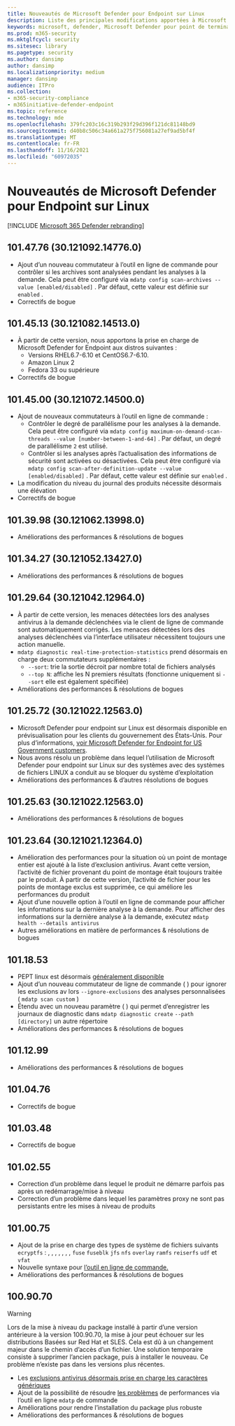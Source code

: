 ```yaml
---
title: Nouveautés de Microsoft Defender pour Endpoint sur Linux
description: Liste des principales modifications apportées à Microsoft Defender pour Endpoint sur Linux.
keywords: microsoft, defender, Microsoft Defender pour point de terminaison, linux, whatsnew, release
ms.prod: m365-security
ms.mktglfcycl: security
ms.sitesec: library
ms.pagetype: security
ms.author: dansimp
author: dansimp
ms.localizationpriority: medium
manager: dansimp
audience: ITPro
ms.collection:
- m365-security-compliance
- m365initiative-defender-endpoint
ms.topic: reference
ms.technology: mde
ms.openlocfilehash: 379fc203c16c319b293f29d396f121dc81148bd9
ms.sourcegitcommit: d40b8c506c34a661a275f756081a27ef9ad5bf4f
ms.translationtype: MT
ms.contentlocale: fr-FR
ms.lasthandoff: 11/16/2021
ms.locfileid: "60972035"
---
```

# <a name="whats-new-in-microsoft-defender-for-endpoint-on-linux"></a>Nouveautés de Microsoft Defender pour Endpoint sur Linux

[!INCLUDE [Microsoft 365 Defender rebranding](../../includes/microsoft-defender.md)]

## <a name="1014776-30121092147760"></a>101.47.76 (30.121092.14776.0)

- Ajout d’un nouveau commutateur à l’outil en ligne de commande pour contrôler si les archives sont analysées pendant les analyses à la demande. Cela peut être configuré via `mdatp config scan-archives --value [enabled/disabled]` . Par défaut, cette valeur est définie sur `enabled` .
- Correctifs de bogue

## <a name="1014513-30121082145130"></a>101.45.13 (30.121082.14513.0)

- À partir de cette version, nous apportons la prise en charge de Microsoft Defender for Endpoint aux distros suivantes : 
  - Versions RHEL6.7-6.10 et CentOS6.7-6.10.
  - Amazon Linux 2
  - Fedora 33 ou supérieure
- Correctifs de bogue


## <a name="1014500-30121072145000"></a>101.45.00 (30.121072.14500.0)

- Ajout de nouveaux commutateurs à l’outil en ligne de commande :
  - Contrôler le degré de parallélisme pour les analyses à la demande. Cela peut être configuré via `mdatp config maximum-on-demand-scan-threads --value [number-between-1-and-64]` . Par défaut, un degré de parallélisme `2` est utilisé.
  - Contrôler si les analyses après l’actualisation des informations de sécurité sont activées ou désactivées. Cela peut être configuré via `mdatp config scan-after-definition-update --value [enabled/disabled]` . Par défaut, cette valeur est définie sur `enabled` .
- La modification du niveau du journal des produits nécessite désormais une élévation
- Correctifs de bogue

## <a name="1013998-30121062139980"></a>101.39.98 (30.121062.13998.0)

- Améliorations des performances & résolutions de bogues

## <a name="1013427-30121052134270"></a>101.34.27 (30.121052.13427.0)

- Améliorations des performances & résolutions de bogues

## <a name="1012964-30121042129640"></a>101.29.64 (30.121042.12964.0)

- À partir de cette version, les menaces détectées lors des analyses antivirus à la demande déclenchées via le client de ligne de commande sont automatiquement corrigés. Les menaces détectées lors des analyses déclenchées via l’interface utilisateur nécessitent toujours une action manuelle.
- `mdatp diagnostic real-time-protection-statistics` prend désormais en charge deux commutateurs supplémentaires :
  - `--sort`: trie la sortie décroit par nombre total de fichiers analysés
  - `--top N`: affiche les N premiers résultats (fonctionne uniquement si `--sort` elle est également spécifiée)
- Améliorations des performances & résolutions de bogues

## <a name="1012572-30121022125630"></a>101.25.72 (30.121022.12563.0)

- Microsoft Defender pour endpoint sur Linux est désormais disponible en prévisualisation pour les clients du gouvernement des États-Unis. Pour plus d’informations, [voir Microsoft Defender for Endpoint for US Government customers](gov.md).
- Nous avons résolu un problème dans lequel l’utilisation de Microsoft Defender pour endpoint sur Linux sur des systèmes avec des systèmes de fichiers LINUX a conduit au se bloquer du système d’exploitation
- Améliorations des performances & d’autres résolutions de bogues

## <a name="1012563-30121022125630"></a>101.25.63 (30.121022.12563.0)

- Améliorations des performances & résolutions de bogues

## <a name="1012364-30121021123640"></a>101.23.64 (30.121021.12364.0)

- Amélioration des performances pour la situation où un point de montage entier est ajouté à la liste d’exclusion antivirus. Avant cette version, l’activité de fichier provenant du point de montage était toujours traitée par le produit. À partir de cette version, l’activité de fichier pour les points de montage exclus est supprimée, ce qui améliore les performances du produit
- Ajout d’une nouvelle option à l’outil en ligne de commande pour afficher les informations sur la dernière analyse à la demande. Pour afficher des informations sur la dernière analyse à la demande, exécutez `mdatp health --details antivirus`
- Autres améliorations en matière de performances & résolutions de bogues

## <a name="1011853"></a>101.18.53

- PEPT linux est désormais [généralement disponible](https://techcommunity.microsoft.com/t5/microsoft-defender-for-endpoint/edr-for-linux-is-now-is-generally-available/ba-p/2048539)
- Ajout d’un nouveau commutateur de ligne de commande ( ) pour ignorer les exclusions av lors `--ignore-exclusions` des analyses personnalisées ( `mdatp scan custom` )
- Étendu avec un nouveau paramètre ( ) qui permet d’enregistrer les journaux de diagnostic dans `mdatp diagnostic create` `--path [directory]` un autre répertoire
- Améliorations des performances & résolutions de bogues

## <a name="1011299"></a>101.12.99

- Améliorations des performances & résolutions de bogues

## <a name="1010476"></a>101.04.76

- Correctifs de bogue

## <a name="1010348"></a>101.03.48

- Correctifs de bogue

## <a name="1010255"></a>101.02.55

- Correction d’un problème dans lequel le produit ne démarre parfois pas après un redémarrage/mise à niveau
- Correction d’un problème dans lequel les paramètres proxy ne sont pas persistants entre les mises à niveau de produits

## <a name="1010075"></a>101.00.75

- Ajout de la prise en charge des types de système de fichiers suivants `ecryptfs` : , , , , , , , `fuse` `fuseblk` `jfs` `nfs` `overlay` `ramfs` `reiserfs` `udf` et `vfat`
- Nouvelle syntaxe pour [l’outil en ligne de commande.](linux-resources.md#configure-from-the-command-line)
- Améliorations des performances & résolutions de bogues

## <a name="1009070"></a>100.90.70

> [!WARNING]
> Lors de la mise à niveau du package installé à partir d’une version antérieure à la version 100.90.70, la mise à jour peut échouer sur les distributions Basées sur Red Hat et SLES. Cela est dû à un changement majeur dans le chemin d’accès d’un fichier. Une solution temporaire consiste à supprimer l’ancien package, puis à installer le nouveau. Ce problème n’existe pas dans les versions plus récentes.

- Les [exclusions antivirus désormais prise en charge les caractères génériques](linux-exclusions.md#supported-exclusion-types)
- Ajout de la possibilité de résoudre [les problèmes](linux-support-perf.md) de performances via l’outil en ligne `mdatp` de commande
- Améliorations pour rendre l’installation du package plus robuste
- Améliorations des performances & résolutions de bogues

